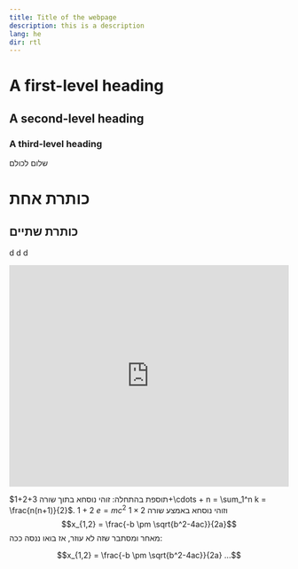 ```yaml
---
title: Title of the webpage
description: this is a description
lang: he
dir: rtl
---
```

 
# A first-level heading
## A second-level heading
### A third-level heading

שלום לכולם
# כותרת אחת
## כותרת שתיים

d
d
d

<iframe height="400" style="width: 100%;" scrolling="no" title="First p5.js Sketch" 
src="https://TotallyReal.github.io/posters/index2.html" 
frameborder="no" allowtransparency="true" allowfullscreen="true"></iframe>

תוספת בהתחלה: זוהי נוסחא בתוך שורה
$1+2+3+\cdots + n = \sum_1^n k = \frac{n(n+1)}{2}$.
$1+2$
$e=mc^2$
$1\times 2$
וזוהי נוסחא באמצע שורה $$x_{1,2} = \frac{-b \pm \sqrt{b^2-4ac}}{2a}$$
מאחר ומסתבר שזה לא עוזר, אז בואו ננסה ככה:
```math
x_{1,2} = \frac{-b \pm \sqrt{b^2-4ac}}{2a} ...
```


